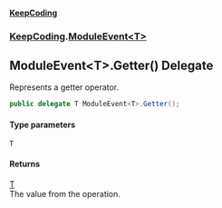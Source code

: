 #### [KeepCoding](index.md 'index')
### [KeepCoding](KeepCoding.md 'KeepCoding').[ModuleEvent&lt;T&gt;](ModuleEvent.T..md 'KeepCoding.ModuleEvent&lt;T&gt;')
## ModuleEvent&lt;T&gt;.Getter() Delegate
Represents a getter operator.  
```csharp
public delegate T ModuleEvent<T>.Getter();
```
#### Type parameters
<a name='KeepCoding.ModuleEvent.T..Getter().T'></a>
`T`  
  
#### Returns
[T](ModuleEvent.T..Getter().md#KeepCoding.ModuleEvent.T..Getter().T 'KeepCoding.ModuleEvent&lt;T&gt;.Getter().T')  
The value from the operation.
